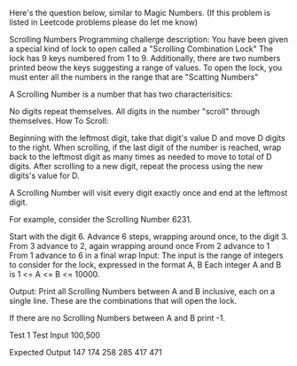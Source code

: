 Here's the question below, similar to Magic Numbers. (If this problem is listed in Leetcode problems please do let me know)

Scrolling Numbers
Programming challerge description:
You have been given a special kind of lock to open called a "Scrolling Combination Lock" The lock has 9 keys numbered from 1 to 9.
Additionally, there are two numbers printed beow the keys suggesting a range of values. To open the lock, you must enter all the numbers in the range that are "Scatting Numbers"

A Scrolling Number is a number that has two characterisitics:

No digits repeat themselves.
All digits in the number "scroll" through themselves.
How To Scroll:

Beginning with the leftmost digit, take that digit's value D and move D digits to the right. When scrolling, if the last digit of the number is reached, wrap back to the leftmost digit as many times as needed to move to total of D digits. After scrolling to a new digit, repeat the process using the new digits's value for D.

A Scrolling Number will visit every digit exactly once and end at the leftmost digit.

For example, consider the Scrolling Number 6231.

Start with the digit 6.
Advance 6 steps, wrapping around once, to the digit 3.
From 3 advance to 2, again wrapping around once
From 2 advance to 1
From 1 advance to 6 in a final wrap
Input:
The input is the range of integers to consider for the lock, expressed in the format A, B
Each integer A and B is 1 <= A <= B <= 10000.

Output:
Print all Scrolling Numbers between A and B inclusive, each on a single line. These are the combinations that will open the lock.

If there are no Scrolling Numbers between A and B print -1.

Test 1
Test Input
100,500

Expected Output
147
174
258
285
417
471